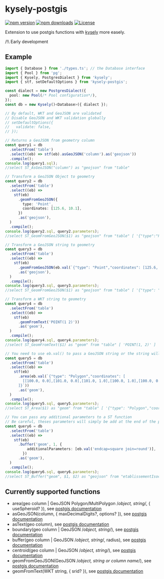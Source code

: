 # kysely-postgis

[![npm version](http://img.shields.io/npm/v/kysely-postgis.svg)](https://npmjs.org/package/kysely-postgis)
[![npm downloads](https://img.shields.io/npm/dm/kysely-postgis.svg)](https://npmjs.org/package/kysely-postgis)
[![License](https://img.shields.io/github/license/k4st0r/kysely-postgis)](https://github.com/k4st0r/kysely-postgis/blob/master/LICENSE)

Extension to use postgis functions with [kysely](https://kysely.dev/) more easely.

/!\ Early development

## Example

```ts
import { Database } from './types.ts'; // the Database interface
import { Pool } from 'pg';
import { Kysely, PostgresDialect } from 'kysely';
import { stf, setDefaultOptions } from 'kysely-postgis';

const dialect = new PostgresDialect({
  pool: new Pool(/* Pool configuration*/),
});
const db = new Kysely()<Database>({ dialect });

// By default, WKT and GeoJSON are validated
// Disable GeoJSON and WKT validation globally
// setDefaultOptions({
//   validate: false,
// });

// Returns a GeoJSON from geometry column
const query1 = db
  .selectFrom('table')
  .select((eb) => stf(eb).asGeoJSON('column').as('geojson'))
  .compile();
console.log(query1.sql);
//select ST_AsGeoJSON("column") as "geojson" from "table"

// Transform a GeoJSON Object to geometry
const query2 = db
  .selectFrom('table')
  .select((eb) =>
    stf(eb)
      .geomFromGeoJSON({
        type: 'Point',
        coordinates: [125.6, 10.1],
      })
      .as('geojson'),
  )
  .compile();
console.log(query2.sql, query2.parameters);
//select ST_GeomFromGeoJSON($1) as "geojson" from "table" [ '{"type":"Point","coordinates":[125.6,10.1]}' ]

// Transform a GeoJSON string to geometry
const query3 = db
  .selectFrom('table')
  .select((eb) =>
    stf(eb)
      .geomFromGeoJSON(eb.val(`{"type": "Point","coordinates": [125.6, 10.1]}`))
      .as('geojson'),
  )
  .compile();
console.log(query3.sql, query3.parameters);
//select ST_GeomFromGeoJSON($1) as "geojson" from "table" [ '{"type": "Point","coordinates": [125.6, 10.1]}' ]

// Transform a WKT string to geometry
const query4 = db
  .selectFrom('table')
  .select((eb) =>
    stf(eb)
      .geomFromText('POINT(1 2)'))
      .as('geom'),
  )
  .compile();
console.log(query4.sql, query4.parameters);
//select ST_GeomFromText($1) as "geom" from "table" [ 'POINT(1, 2)' ]

// You need to use eb.val() to pass a GeoJSON string or the string will be considerate like a column
const query5 = db
  .selectFrom('table')
  .select((eb) =>
    stf(eb)
      .area(eb.val(`{"type": "Polygon","coordinates": [
        [[100.0, 0.0],[101.0, 0.0],[101.0, 1.0],[100.0, 1.0],[100.0, 0.0]]
      ]}`))
      .as('geom'),
  )
  .compile();
console.log(query5.sql, query5.parameters);
//select ST_Area($1) as "geom" from "table" [ '{"type": "Polygon","coordinates": [[[100.0, 0.0],[101.0, 0.0],[101.0, 1.0],[100.0, 1.0][100.0, 0.0]]]}' ]

// You can pass any additional parameters to a ST function
// Be careful, theses parameters will simply be add at the end of the parameters
const query6 = db
  .selectFrom('table')
  .select((eb) =>
    stf(eb)
      .buffer('geom', 1, {
          additionalParameters: [eb.val('endcap=square join=round')],
        })
      .as('geom'),
  )
  .compile();
console.log(query6.sql, query6.parameters);
//select ST_Buffer("geom", $1, $2) as "geojson" from "etablissementIsochrone" [ 1, 'endcap=square join=round' ]
```

## Currently supported functions

- area(geo column | GeoJSON Polygon/MultiPolygon /_object, string_/, { useSpheroid? }), see [postgis documentation](https://postgis.net/docs/ST_Area.html)
- asGeoJSON(column, { maxDecimalDigits?, options? }), see [postgis documentation](https://postgis.net/docs/ST_AsGeoJSON.html)
- asText(geo column), see [postgis documentation](https://postgis.net/docs/ST_AsText.html)
- boundary(geo column | GeoJSON /_object, string_/), see [postgis documentation](https://postgis.net/docs/ST_Boundary.html)
- buffer(geo column | GeoJSON /_object, string_/, radius), see [postgis documentation](https://postgis.net/docs/ST_Buffer.html)
- centroid(geo column | GeoJSON /_object, string_/), see [postgis documentation](https://postgis.net/docs/ST_Centroid.html)
- geomFromGeoJSON(GeoJSON /_object, string or column name_/), see [postgis documentation](https://postgis.net/docs/ST_GeomFromGeoJSON.html)
- geomFromText(WKT string, { srid? }), see [postgis documentation](http://www.postgis.net/docs/ST_GeomFromText.html)
